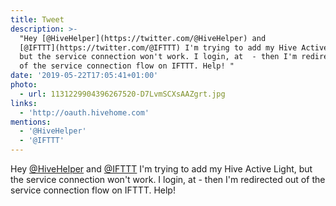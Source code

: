 ```yaml
---
title: Tweet
description: >-
  "Hey [@HiveHelper](https://twitter.com/@HiveHelper) and
  [@IFTTT](https://twitter.com/@IFTTT) I'm trying to add my Hive Active Light,
  but the service connection won't work. I login, at  - then I'm redirected out
  of the service connection flow on IFTTT. Help! "
date: '2019-05-22T17:05:41+01:00'
photo:
  - url: 1131229904396267520-D7LvmSCXsAAZgrt.jpg
links:
  - 'http://oauth.hivehome.com'
mentions:
  - '@HiveHelper'
  - '@IFTTT'
---
```

Hey [@HiveHelper](https://twitter.com/@HiveHelper) and [@IFTTT](https://twitter.com/@IFTTT) I'm trying to add my Hive Active Light, but the service connection won't work. I login, at  - then I'm redirected out of the service connection flow on IFTTT. Help! 
